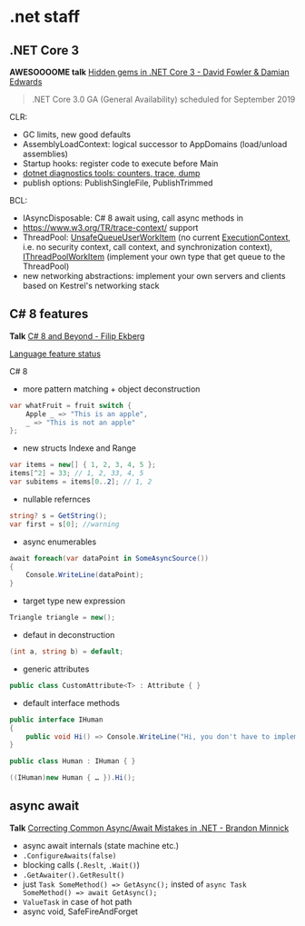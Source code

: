 # .net staff

## .NET Core 3

**AWESOOOOME talk** [Hidden gems in .NET Core 3 - David Fowler & Damian Edwards](https://www.youtube.com/watch?v=xdSSH63IZZc&list=PL03Lrmd9CiGe9QtFC8LRRqknzpKgcrWpe&index=14&t=1225s)

>.NET Core 3.0 GA (General Availability) scheduled for September 2019

CLR:
- GC limits, new good defaults
- AssemblyLoadContext: logical successor to AppDomains (load/unload assemblies)
- Startup hooks: register code to execute before Main
- [dotnet diagnostics tools: counters, trace, dump](https://devblogs.microsoft.com/dotnet/introducing-diagnostics-improvements-in-net-core-3-0/)
- publish options: PublishSingleFile, PublishTrimmed

BCL:
- IAsyncDisposable: C# 8 await using, call async methods in  
- https://www.w3.org/TR/trace-context/ support
- ThreadPool: [UnsafeQueueUserWorkItem](https://docs.microsoft.com/en-us/dotnet/api/system.threading.threadpool.unsafequeueuserworkitem?view=netcore-3.0) (no current [ExecutionContext](https://docs.microsoft.com/en-us/dotnet/api/system.threading.executioncontext?view=netframework-4.8), i.e. no security context, call context, and synchronization context), [IThreadPoolWorkItem](https://docs.microsoft.com/en-us/dotnet/api/system.threading.ithreadpoolworkitem.execute?view=netcore-3.0) (implement your own type that get queue to the ThreadPool)
- new networking abstractions: implement your own servers and clients based on Kestrel's networking stack

## C# 8 features

**Talk** [C# 8 and Beyond - Filip Ekberg](https://www.youtube.com/watch?v=aw1UQJcwDcc&list=PL03Lrmd9CiGe9QtFC8LRRqknzpKgcrWpe&index=18&t=0s)

[Language feature status](https://github.com/dotnet/roslyn/blob/master/docs/Language%20Feature%20Status.md)

C# 8
- more pattern matching + object deconstruction
```csharp
var whatFruit = fruit switch {
    Apple _ => "This is an apple",
    _ => "This is not an apple"
};
```
- new structs Indexe and Range
```csharp
var items = new[] { 1, 2, 3, 4, 5 };
items[^2] = 33; // 1, 2, 33, 4, 5
var subitems = items[0..2]; // 1, 2
```
- nullable refernces
```csharp
string? s = GetString();
var first = s[0]; //warning
```
- async enumerables
```csharp
await foreach(var dataPoint in SomeAsyncSource())
{
	Console.WriteLine(dataPoint);
}
```
- target type new expression
```csharp
Triangle triangle = new();
```
- defaut in deconstruction
```csharp
(int a, string b) = default;
```
- generic attributes
```csharp
public class CustomAttribute<T> : Attribute { }
```
- default interface methods
```csharp
public interface IHuman
{    
    public void Hi() => Console.WriteLine("Hi, you don't have to implement me");
}

public class Human : IHuman { }

((IHuman)new Human { … }).Hi();
```

## async await

**Talk** [Correcting Common Async/Await Mistakes in .NET - Brandon Minnick](https://www.youtube.com/watch?v=J0mcYVxJEl0&list=PL03Lrmd9CiGe9QtFC8LRRqknzpKgcrWpe&index=172)

- async await internals (state machine etc.)
- ```.ConfigureAwaits(false)```
- blocking calls (`.Reslt`, `.Wait()`)
- `.GetAwaiter().GetResult()`
- just `Task SomeMethod() => GetAsync();` insted of `async Task SomeMethod() => await GetAsync();`
- `ValueTask` in case of hot path
- async void, SafeFireAndForget
